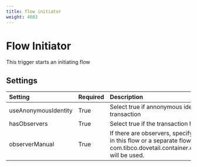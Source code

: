 ```yaml
---
title: flow initiator
weight: 4603
---
```


# Flow Initiator
This trigger starts an initiating flow

## Settings
| Setting               | Required | Description |
|:------------          |:---------|:------------|
| useAnonymousIdentity  | True     | Select true if annonymous identity must be used for this transaction |
| hasObservers          | True     | Select true if the transaction has observers |
| observerManual        | True     | If there are observers, specify if this transaction should be sent in this flow or a separate flow. when a separate flow is selected, com.tibco.dovetail.container.cordapp.flows.ObserverFlowInitiator will be used. |



